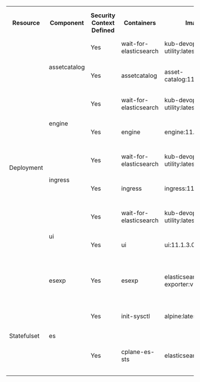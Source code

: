 <table>
  <tbody>
    <tr>
        <th rowspan="2">Resource</th>
        <th rowspan="2">Component</th>
        <th rowspan="2">Security Context Defined</th>
        <th rowspan="2">Containers</th>
        <th rowspan="2">Image</th>
        <th rowspan="2">Container Security Context defined</th>
        <th colspan="4">Run as</th>
        <th rowspan="2">Capabilities</th>
        <th rowspan="2">Privilege Escalation</th>
        <th rowspan="2">Privileged</th>
        <th rowspan="2">Seccomp Profile</th>
        <th rowspan="2">Read-only Root Filesystem</th>
        <th rowspan="2">Comments</th>
    </tr>
    <tr>
        <th>User</th>
        <th>UID</th>
        <th>GID</th>
        <th>Non Root</th>
    </tr>
    <tr>
        <td rowspan="9">Deployment</td>
        <td rowspan="2">assetcatalog</td>
        <td>Yes</td>
        <td>wait-for-elasticsearch</td>
        <td>kub-devops-utility:latest</td>
        <td>Yes</td>
        <td>webmethodsadmin</td>
        <td>1724</td>
        <td>1724</td>
        <td>TRUE</td>
        <td>drop ALL</td>
        <td>FALSE</td>
        <td>FALSE</td>
        <td>RuntimeDefault</td>
        <td>TRUE</td>
        <td>NA</td>
    </tr>
    <tr>
        <td>Yes</td>
        <td>assetcatalog</td>
        <td>asset-catalog:11.1.3.0.167</td>
        <td>Yes</td>
        <td>webmethodsadmin</td>
        <td>1724</td>
        <td>1724</td>
        <td>TRUE</td>
        <td>drop ALL</td>
        <td>FALSE</td>
        <td>FALSE</td>
        <td>RuntimeDefault</td>
        <td>FALSE</td>
        <td>readOnlyRootFilesystem is set to false as application requires permission to create log directory</td>
    </tr>
  <tr>
    <td rowspan="2">engine</td>
    <td>Yes</td>
    <td>wait-for-elasticsearch</td>
    <td>kub-devops-utility:latest</td>
    <td>Yes</td>
    <td>webmethodsadmin</td>
    <td>1724</td>
    <td>1724</td>
    <td>TRUE</td>
    <td>drop ALL</td>
    <td>FALSE</td>
    <td>FALSE</td>
    <td>RuntimeDefault</td>
    <td>TRUE</td>
    <td>NA</td>
</tr>
<tr>
    <td>Yes</td>
    <td>engine</td>
    <td>engine:11.1.3.0.170</td>
    <td>Yes</td>
    <td>webmethodsadmin</td>
    <td>1724</td>
    <td>1724</td>
    <td>TRUE</td>
    <td>drop ALL</td>
    <td>FALSE</td>
    <td>FALSE</td>
    <td>RuntimeDefault</td>
    <td>FALSE</td>
    <td>readOnlyRootFilesystem is set to false as application requires permission to create log directory</td>
</tr>
  <tr>
    <td rowspan="2">ingress</td>
    <td>Yes</td>
    <td>wait-for-elasticsearch</td>
    <td>kub-devops-utility:latest</td>
    <td>Yes</td>
    <td>webmethodsadmin</td>
    <td>1724</td>
    <td>1724</td>
    <td>TRUE</td>
    <td>drop ALL</td>
    <td>FALSE</td>
    <td>FALSE</td>
    <td>RuntimeDefault</td>
    <td>TRUE</td>
    <td>NA</td>
</tr>
<tr>
        <td>Yes</td>
        <td>ingress</td>
        <td>ingress:11.1.3.0.177</td>
        <td>Yes</td>
        <td>webmethodsadmin</td>
        <td>1724</td>
        <td>1724</td>
        <td>TRUE</td>
        <td>drop ALL</td>
        <td>FALSE</td>
        <td>FALSE</td>
        <td>RuntimeDefault</td>
        <td>FALSE</td>
        <td>readOnlyRootFilesystem is set to false as application requires permission to create log directory</td>
</tr>
      <tr>
    <td rowspan="2">ui</td>
    <td>Yes</td>
    <td>wait-for-elasticsearch</td>
    <td>kub-devops-utility:latest</td>
    <td>Yes</td>
    <td>webmethodsadmin</td>
    <td>1724</td>
    <td>1724</td>
    <td>TRUE</td>
    <td>drop ALL</td>
    <td>FALSE</td>
    <td>FALSE</td>
    <td>RuntimeDefault</td>
    <td>TRUE</td>
    <td>NA</td>
</tr>
    <tr>
        <td>Yes</td>
        <td>ui</td>
        <td>ui:11.1.3.0.438</td>
        <td>Yes</td>
        <td>webmethodsadmin</td>
        <td>1724</td>
        <td>1724</td>
        <td>TRUE</td>
        <td>drop ALL</td>
        <td>FALSE</td>
        <td>FALSE</td>
        <td>RuntimeDefault</td>
        <td>FALSE</td>
        <td>readOnlyRootFilesystem is set to false as application requires permission to create log directory</td>
    </tr>
    <tr>
        <td>esexp</td>
        <td>Yes</td>
        <td>esexp</td>
        <td>elasticsearch-exporter:v1.2.1</td>
        <td>Yes</td>
        <td>webmethodsadmin</td>
        <td>1724</td>
        <td>1724</td>
        <td>TRUE</td>
        <td>drop:<br> SETPCAP, MKNOD, AUDIT_WRITE, CHOWN, NET_RAW, DAC_OVERRIDE, FOWNER, FSETID, KILL, SETGID, SETUID, NET_BIND_SERVICE, SYS_CHROOT, SETFCAPL </td>
        <td>FALSE</td>
        <td>FALSE</td>  
        <td>RuntimeDefault</td>
        <td>TRUE</td>
        <td>NA</td>
    </tr>
       <tr>
        <td rowspan="2">Statefulset</td>
        <td rowspan="2">es</td>
        <td>Yes</td>
        <td> init-sysctl</td>
        <td>alpine:latest</td>
        <td>Yes</td>
        <td>webmethodsadmin</td>
        <td>1724</td>
        <td>1724</td>
        <td>TRUE</td>
        <td>drop ALL</td>
        <td>TRUE</td>
        <td>TRUE</td>
        <td>RuntimeDefault</td>
        <td>FALSE</td>
        <td>readOnlyRootFilesystem is set to false as application requires permission to write max_map_count</td>
    </tr>
    <tr>
        <td>Yes</td>
        <td>cplane-es-sts</td>
        <td>elasticsearch:8.14.3</td>
        <td>Yes</td>
        <td>webmethodsadmin</td>
        <td>1724</td>
        <td>1724</td>
        <td>TRUE</td>
        <td>drop ALL, add IPC_LOCK,SYS_RESOURCE,SYS_ADMIN,DAC_OVERRIDE,DAC_READ_SEARCH</td>
        <td>FALSE</td>
        <td>FALSE</td>
        <td>RuntimeDefault</td>
        <td>FALSE</td>
        <td>readOnlyRootFilesystem is set to false as application requires permission to create directory for snapshots</td>
    </tr>
  </tbody>
</table>
